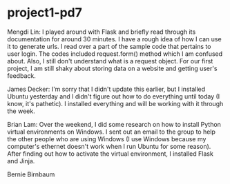 project1-pd7
============

<p>Mengdi Lin: I played around with Flask and briefly read through its documentation for around 30 minutes. 
I have a rough idea of how I can use it to generate urls. I read over a part of the sample code 
that pertains to user login. The codes included request.form() method which I am confused about. 
Also, I still don't understand what is a request object. For our first project, I am still shaky about 
storing data on a website and getting user's feedback.</p>

<p>James Decker: I'm sorry that I didn't update this earlier, but I installed Ubuntu yesterday and I didn't figure out how to do everything until today (I know, it's pathetic). I installed everything and will be working with it through the week. </p>

<p>Brian Lam: Over the weekend, I did some research on how to install Python virtual environments
on Windows. I sent out an email to the group to help the other people who are using Windows 
(I use Windows because my computer's ethernet doesn't work when I run Ubuntu for some reason). After
finding out how to activate the virtual environment, I installed Flask and Jinja. </p>

<p>Bernie Birnbaum</p>